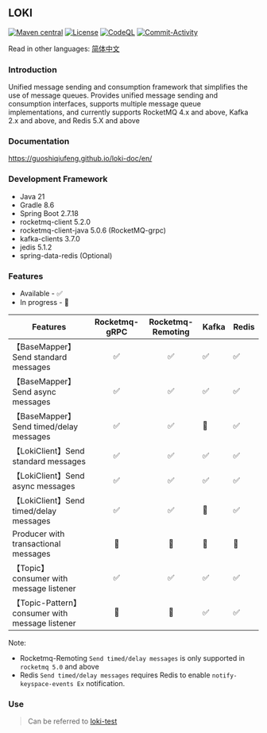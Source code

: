 ## LOKI

[![Maven central](https://img.shields.io/maven-central/v/io.github.guoshiqiufeng/loki.svg?style=flat-square)](https://search.maven.org/search?q=g:io.github.guoshiqiufeng%20AND%20a:loki)
[![License](https://img.shields.io/:license-apache-brightgreen.svg?style=flat-square)](http://www.apache.org/licenses/LICENSE-2.0.html)
[![CodeQL](https://github.com/guoshiqiufeng/loki/actions/workflows/github-code-scanning/codeql/badge.svg)](https://github.com/guoshiqiufeng/loki/actions/workflows/github-code-scanning/codeql)
[![Commit-Activity](https://img.shields.io/github/commit-activity/m/guoshiqiufeng/loki)](https://github.com/guoshiqiufeng/loki/graphs/commit-activity)

Read in other languages: [简体中文](README-zh.md)

### Introduction

Unified message sending and consumption framework that simplifies the use of message queues. Provides unified message
sending and consumption interfaces, supports multiple message queue implementations, and currently supports RocketMQ
4.x and above, Kafka 2.x and above, and Redis 5.X and above

### Documentation

https://guoshiqiufeng.github.io/loki-doc/en/

### Development Framework

- Java 21
- Gradle 8.6
- Spring Boot 2.7.18
- rocketmq-client 5.2.0
- rocketmq-client-java 5.0.6 (RocketMQ-grpc)
- kafka-clients 3.7.0
- jedis 5.1.2
- spring-data-redis (Optional)

### Features

* Available - ✅
* In progress - 🚧

| Features                                       | Rocketmq-gRPC | Rocketmq-Remoting | Kafka | Redis |   
|------------------------------------------------|:-------------:|:-----------------:|-------|-------| 
| 【BaseMapper】Send standard messages             |       ✅       |         ✅         | ✅     | ✅     |    
| 【BaseMapper】Send async messages                |       ✅       |         ✅         | ✅     | ✅     |    
| 【BaseMapper】Send timed/delay messages          |       ✅       |         ✅         | 🚧    | ✅     |    
| 【LokiClient】Send standard messages             |       ✅       |         ✅         | ✅     | ✅     |    
| 【LokiClient】Send async messages                |       ✅       |         ✅         | ✅     | ✅     |    
| 【LokiClient】Send timed/delay messages          |       ✅       |         ✅         | 🚧    | ✅     |    
| Producer with transactional messages           |      🚧       |        🚧         | 🚧    | 🚧    |
| 【Topic】 consumer with message listener         |       ✅       |         ✅         | ✅     | ✅     |    
| 【Topic-Pattern】 consumer with message listener |      🚧       |        🚧         | ✅     | ✅     |    

Note:

- Rocketmq-Remoting `Send timed/delay messages` is only supported in `rocketmq 5.0` and above
- Redis `Send timed/delay messages` requires Redis to enable `notify-keyspace-events Ex` notification.

### Use

> Can be referred to [loki-test](https://github.com/guoshiqiufeng/loki-test)
